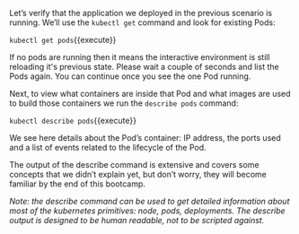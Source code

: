 Let’s verify that the application we deployed in the previous scenario is running. We’ll use the `kubectl get` command and look for existing Pods:

`kubectl get pods`{{execute}}

If no pods are running then it means the interactive environment is still reloading it's previous state. Please wait a couple of seconds and list the Pods again. You can continue once you see the one Pod running.

Next, to view what containers are inside that Pod and what images are used to build those containers we run the `describe pods` command:

`kubectl describe pods`{{execute}}

We see here details about the Pod’s container: IP address, the ports used and a list of events related to the lifecycle of the Pod.

The output of the describe command is extensive and covers some concepts that we didn’t explain yet, but don’t worry, they will become familiar by the end of this bootcamp.

*Note: the describe command can be used to get detailed information about most of the kubernetes primitives: node, pods, deployments. The describe output is designed to be human readable, not to be scripted against.*
